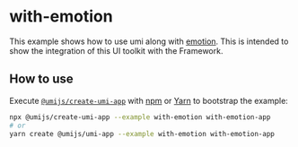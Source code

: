 # with-emotion

This example shows how to use umi along with [emotion](https://github.com/emotion-js/emotion). This is intended to show the integration of this UI toolkit with the Framework.

## How to use

Execute [`@umijs/create-umi-app`](https://github.com/umijs/umi/tree/master/packages/create-umi-app) with [npm](https://docs.npmjs.com/cli/init) or [Yarn](https://yarnpkg.com/lang/en/docs/cli/create/) to bootstrap the example:

```bash
npx @umijs/create-umi-app --example with-emotion with-emotion-app
# or
yarn create @umijs/umi-app --example with-emotion with-emotion-app
```
